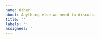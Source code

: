 ```yaml
---
name: Other
about: Anything else we need to discuss.
title: ''
labels: ''
assignees: ''
---
```


<!--
Here are some general guidelines for what's appropriate for a GitHub issue compared to another forum :)

Generally, file an issue and expect a response from a maintainer when...

- You've found a bug with clear reproduction steps.
- Document is incorrect or completely missing.
- You have an idea for new functionality you'd like to share for discussion.
- You've thoroughly searched previous issues for related problems and haven't found anything.

Generally, avoid filing an issue and/or don't expect a response from a maintainer when...

- You're wondering how stuff works.
- You'd like help fitting the project into your specific workflow.
- Any other questions that wouldn't require changes to the project or be uniquely answered by project maintainers.

-->
